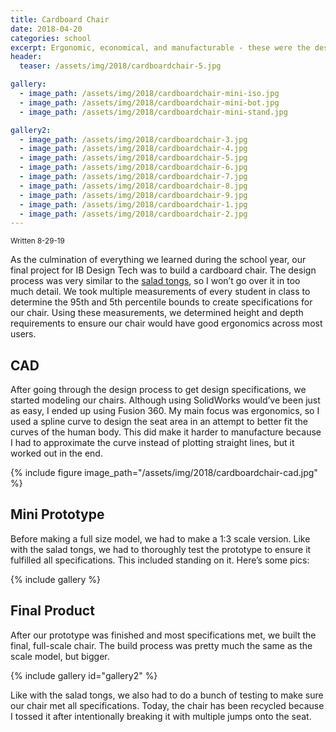 ```yaml
---
title: Cardboard Chair
date: 2018-04-20
categories: school
excerpt: Ergonomic, economical, and manufacturable - these were the design goals of the cardboard chair for our final project in IB Design Tech.
header:
  teaser: /assets/img/2018/cardboardchair-5.jpg

gallery:
  - image_path: /assets/img/2018/cardboardchair-mini-iso.jpg
  - image_path: /assets/img/2018/cardboardchair-mini-bot.jpg
  - image_path: /assets/img/2018/cardboardchair-mini-stand.jpg

gallery2:
  - image_path: /assets/img/2018/cardboardchair-3.jpg
  - image_path: /assets/img/2018/cardboardchair-4.jpg
  - image_path: /assets/img/2018/cardboardchair-5.jpg
  - image_path: /assets/img/2018/cardboardchair-6.jpg
  - image_path: /assets/img/2018/cardboardchair-7.jpg
  - image_path: /assets/img/2018/cardboardchair-8.jpg
  - image_path: /assets/img/2018/cardboardchair-9.jpg
  - image_path: /assets/img/2018/cardboardchair-1.jpg
  - image_path: /assets/img/2018/cardboardchair-2.jpg
---
```


<sub>Written 8-29-19</sub>

As the culmination of everything we learned during the school year, our final project for IB Design Tech was to build a cardboard chair. The design process was very similar to the [salad tongs](https://matthewtran.dev/2017/11/salad-tongs/), so I won’t go over it in too much detail. We took multiple measurements of every student in class to determine the 95th and 5th percentile bounds to create specifications for our chair. Using these measurements, we determined height and depth requirements to ensure our chair would have good ergonomics across most users.

## CAD

After going through the design process to get design specifications, we started modeling our chairs. Although using SolidWorks would’ve been just as easy, I ended up using Fusion 360. My main focus was ergonomics, so I used a spline curve to design the seat area in an attempt to better fit the curves of the human body. This did make it harder to manufacture because I had to approximate the curve instead of plotting straight lines, but it worked out in the end.

{% include figure image_path="/assets/img/2018/cardboardchair-cad.jpg" %}

## Mini Prototype

Before making a full size model, we had to make a 1:3 scale version. Like with the salad tongs, we had to thoroughly test the prototype to ensure it fulfilled all specifications. This included standing on it. Here’s some pics:

{% include gallery %}

## Final Product

After our prototype was finished and most specifications met, we built the final, full-scale chair. The build process was pretty much the same as the scale model, but bigger.

{% include gallery id="gallery2" %}

Like with the salad tongs, we also had to do a bunch of testing to make sure our chair met all specifications. Today, the chair has been recycled because I tossed it after intentionally breaking it with multiple jumps onto the seat.
